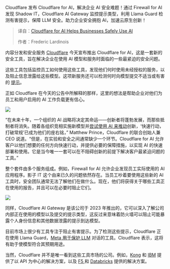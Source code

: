 
<!--
title: Cloudflare for AI帮助企业安全地使用AI
cover: https://cdn.thenewstack.io/media/2025/03/36e838c5-aicloudfordevelopers.jpg
summary: Cloudflare 发布 Cloudflare for AI，解决企业 AI 安全难题！通过 Firewall for AI 发现 Shadow IT，Cloudflare AI Gateway 监控提示类型，利用 Llama Guard 检测有害提示，保障 LLM 安全。助力企业安全拥抱 AI，加速云原生创新！
-->

Cloudflare 发布 Cloudflare for AI，解决企业 AI 安全难题！通过 Firewall for AI 发现 Shadow IT，Cloudflare AI Gateway 监控提示类型，利用 Llama Guard 检测有害提示，保障 LLM 安全。助力企业安全拥抱 AI，加速云原生创新！

> 译自：[Cloudflare for AI Helps Businesses Safely Use AI](https://thenewstack.io/cloudflare-for-ai-helps-businesses-safely-use-ai/)
> 
> 作者：Frederic Lardinois

内容分发和安全服务 [Cloudflare](https://cloudflare.com) 今天宣布推出 Cloudflare for AI，这是一套新的安全工具，旨在解决企业在使用 AI 模型和服务时面临的一些最紧迫的安全问题。

这些工具包括监控员工如何使用这些工具，发现他们何时使用未经授权的服务，以及阻止信息泄露给这些模型。这项新服务还可以检测何时向模型提交不适当或有害的 [提示](https://thenewstack.io/beyond-prompt-engineering-governing-prompts-and-ai-models/)。

正如 Cloudflare 在今天的公告中所解释的那样，这里的想法是帮助企业对他们为员工和用户启用的 AI 工作负载更有信心。

![](https://cdn.thenewstack.io/media/2025/03/a4087a30-unnamed-2.png)

“在未来十年，一个组织的 AI 战略将决定其命运——创新者将蓬勃发展，而那些抵制者将消失。随着各组织竞相实施新模型并[尝试使用 AI 来推动](https://thenewstack.io/improving-developer-experience-drives-profitability/)创新，‘快速行动，打破常规’已成为他们的座右铭，” Matthew Prince，Cloudflare 的联合创始人兼 CEO 说道。“但是，在实验和安全之间通常缺少一个环节。Cloudflare for AI 允许客户以他们想要的任何方向快速行动，并提供必要的保障措施，以实现 AI 的快速部署和使用。它是当今唯一一套可以在不阻碍创新的前提下解决客户最紧迫问题的工具。”

整个套件由多个服务组成。例如，Firewall for AI 允许企业发现员工实际使用的 AI 应用程序。影子 IT 这个由来已久的问题依然存在。当员工吵着要使用这些新的 AI 工具时，安全团队通常无法了解他们在做什么。现在，他们将获得关于哪些工具正在使用的报告，并且可以在必要时阻止它们。

![](https://cdn.thenewstack.io/media/2025/03/f3442f74-unnamed.png)

同样，Cloudflare AI Gateway 是该公司于 2023 年推出的，它可以深入了解公司内部正在使用的模型以及提交的提示类型，这反过来意味着防火墙可以阻止可能暴露个人身份信息和其他数据泄露的提示到达模型。

目前市场上很少有工具专注于阻止有害提示。为了检测这些提示，Cloudflare 正在使用 Llama Guard，[Meta 用于保护 LLM](https://thenewstack.io/why-open-source-developers-are-using-llama-metas-ai-model/) 对话的工具。Cloudflare 表示，这将有助于使模型符合其预期用途。

当然，Cloudflare 并不是唯一看到这些工具市场的公司。例如，[Kong](https://konghq.com/products/kong-ai-gateway?utm_source=google&utm_medium=cpc&utm_campaign=ai&utm_term=kong%20ai%20gateway&utm_content=kong-ai-gateway_landing-page_search&gad_source=1&gbraid=0AAAAAD3UpvSnUSJsx_bwhPYxViTt0CMGC&gclid=Cj0KCQjws-S-BhD2ARIsALssG0byTYS6UyfExkqLrvfg3zA6vqhXA4EpU7ALoC67E3nAqRKbALsb0T8aAk7CEALw_wcB) 和 [IBM](https://www.ibm.com/products/api-connect/ai-gateway) 提供了以 API 为中心的解决方案，以及 [F5 ](https://www.f5.com/products/ai-gateway) 和 [Databricks](https://www.databricks.com/product/ai-gateway) 提供的解决方案。